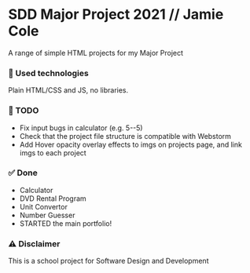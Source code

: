 # SDD Major Project 2021 // Jamie Cole 
A range of simple HTML projects for my Major Project


### 🚀 Used technologies
Plain HTML/CSS and JS, no libraries.

### 📝 TODO
- Fix input bugs in calculator (e.g. 5--5)
- Check that the project file structure is compatible with Webstorm
- Add Hover opacity overlay effects to imgs on projects page, and link imgs to each project

### ✅ Done 
- Calculator
- DVD Rental Program
- Unit Convertor
- Number Guesser
- STARTED the main portfolio!

### ⚠️ Disclaimer
This is a school project for Software Design and Development
